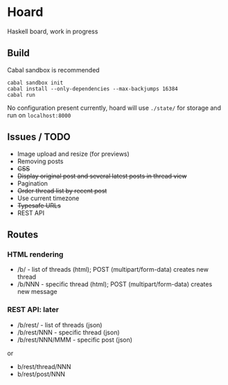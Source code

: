 # Hoard

Haskell board, work in progress

## Build

Cabal sandbox is recommended
```
cabal sandbox init
cabal install --only-dependencies --max-backjumps 16384
cabal run
```
No configuration present currently,
hoard will use `./state/` for storage and run on `localhost:8000`

## Issues / TODO
 * Image upload and resize (for previews)
 * Removing posts
 * ~~CSS~~
 * ~~Display original post and several latest posts in thread view~~
 * Pagination
 * ~~Order thread list by recent post~~
 * Use current timezone
 * ~~Typesafe URLs~~
 * REST API

## Routes

### HTML rendering

 * /b/ - list of threads (html);
   POST (multipart/form-data) creates new thread
 * /b/NNN - specific thread (html);
   POST (multipart/form-data) creates new message

### REST API: later

 * /b/rest/ - list of threads (json)
 * /b/rest/NNN - specific thread (json)
 * /b/rest/NNN/MMM - specific post (json)

or
 * b/rest/thread/NNN
 * b/rest/post/NNN
